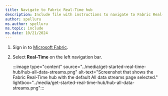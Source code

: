 ```yaml
---
title: Navigate to Fabric Real-Time hub
description: Include file with instructions to navigate to Fabric Real-Time hub.
author: spelluru
ms.author: spelluru
ms.topic: include
ms.date: 10/21/2024
---
```


1. Sign in to [Microsoft Fabric](https://fabric.microsoft.com/). 
1. Select **Real-Time** on the left navigation bar.

    :::image type="content" source="../media/get-started-real-time-hub/hub-all-data-streams.png" alt-text="Screenshot that shows the Fabric Real-Time hub with the default All data streams page selected." lightbox="../media/get-started-real-time-hub/hub-all-data-streams.png":::
